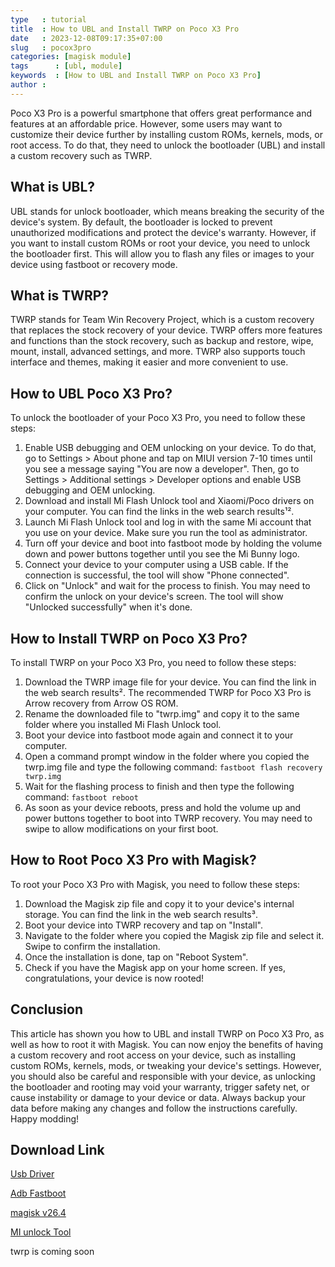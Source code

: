 ```yaml
---
type   : tutorial
title  : How to UBL and Install TWRP on Poco X3 Pro
date   : 2023-12-08T09:17:35+07:00
slug   : pocox3pro
categories: [magisk module]
tags      : [ubl, module]
keywords  : [How to UBL and Install TWRP on Poco X3 Pro]
author : 
---
```




Poco X3 Pro is a powerful smartphone that offers great performance and features at an affordable price. However, some users may want to customize their device further by installing custom ROMs, kernels, mods, or root access. To do that, they need to unlock the bootloader (UBL) and install a custom recovery such as TWRP.

## What is UBL?

UBL stands for unlock bootloader, which means breaking the security of the device's system. By default, the bootloader is locked to prevent unauthorized modifications and protect the device's warranty. However, if you want to install custom ROMs or root your device, you need to unlock the bootloader first. This will allow you to flash any files or images to your device using fastboot or recovery mode.

## What is TWRP?

TWRP stands for Team Win Recovery Project, which is a custom recovery that replaces the stock recovery of your device. TWRP offers more features and functions than the stock recovery, such as backup and restore, wipe, mount, install, advanced settings, and more. TWRP also supports touch interface and themes, making it easier and more convenient to use.

## How to UBL Poco X3 Pro?

To unlock the bootloader of your Poco X3 Pro, you need to follow these steps:

1. Enable USB debugging and OEM unlocking on your device. To do that, go to Settings > About phone and tap on MIUI version 7-10 times until you see a message saying "You are now a developer". Then, go to Settings > Additional settings > Developer options and enable USB debugging and OEM unlocking.
2. Download and install Mi Flash Unlock tool and Xiaomi/Poco drivers on your computer. You can find the links in the web search results¹².
3. Launch Mi Flash Unlock tool and log in with the same Mi account that you use on your device. Make sure you run the tool as administrator.
4. Turn off your device and boot into fastboot mode by holding the volume down and power buttons together until you see the Mi Bunny logo.
5. Connect your device to your computer using a USB cable. If the connection is successful, the tool will show "Phone connected".
6. Click on "Unlock" and wait for the process to finish. You may need to confirm the unlock on your device's screen. The tool will show "Unlocked successfully" when it's done.

## How to Install TWRP on Poco X3 Pro?

To install TWRP on your Poco X3 Pro, you need to follow these steps:

1. Download the TWRP image file for your device. You can find the link in the web search results². The recommended TWRP for Poco X3 Pro is Arrow recovery from Arrow OS ROM.
2. Rename the downloaded file to "twrp.img" and copy it to the same folder where you installed Mi Flash Unlock tool.
3. Boot your device into fastboot mode again and connect it to your computer.
4. Open a command prompt window in the folder where you copied the twrp.img file and type the following command: `fastboot flash recovery twrp.img`
5. Wait for the flashing process to finish and then type the following command: `fastboot reboot`
6. As soon as your device reboots, press and hold the volume up and power buttons together to boot into TWRP recovery. You may need to swipe to allow modifications on your first boot.

## How to Root Poco X3 Pro with Magisk?

To root your Poco X3 Pro with Magisk, you need to follow these steps:

1. Download the Magisk zip file and copy it to your device's internal storage. You can find the link in the web search results³.
2. Boot your device into TWRP recovery and tap on "Install".
3. Navigate to the folder where you copied the Magisk zip file and select it. Swipe to confirm the installation.
4. Once the installation is done, tap on "Reboot System".
5. Check if you have the Magisk app on your home screen. If yes, congratulations, your device is now rooted!

## Conclusion

This article has shown you how to UBL and install TWRP on Poco X3 Pro, as well as how to root it with Magisk. You can now enjoy the benefits of having a custom recovery and root access on your device, such as installing custom ROMs, kernels, mods, or tweaking your device's settings. However, you should also be careful and responsible with your device, as unlocking the bootloader and rooting may void your warranty, trigger safety net, or cause instability or damage to your device or data. Always backup your data before making any changes and follow the instructions carefully. Happy modding!

## Download Link

[Usb Driver](https://sourceforge.net/projects/wahyu6070-project-android/files/Tools/surya/PdaNetA4199.zip/download)

[Adb Fastboot](https://androidsmart.github.io/etc/202403/adb-fastboot/)

[magisk v26.4](https://github.com/topjohnwu/Magisk/releases/tag/v26.4)

[MI unlock Tool](https://en.miui.com/unlock/download_en.html)

twrp is coming soon

